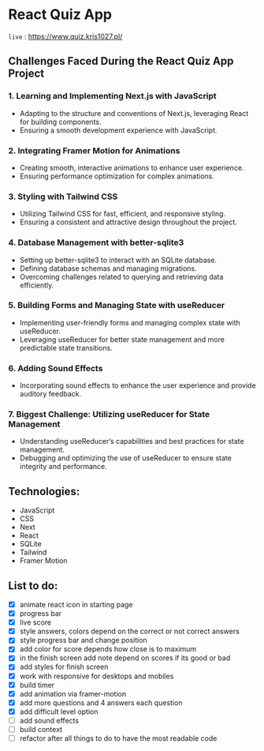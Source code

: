 # React Quiz App

`live` : <https://www.quiz.kris1027.pl/>

## Challenges Faced During the React Quiz App Project

### 1. Learning and Implementing Next.js with JavaScript

- Adapting to the structure and conventions of Next.js, leveraging React for building components.
- Ensuring a smooth development experience with JavaScript.

### 2. Integrating Framer Motion for Animations

- Creating smooth, interactive animations to enhance user experience.
- Ensuring performance optimization for complex animations.

### 3. Styling with Tailwind CSS

- Utilizing Tailwind CSS for fast, efficient, and responsive styling.
- Ensuring a consistent and attractive design throughout the project.

### 4. Database Management with better-sqlite3

- Setting up better-sqlite3 to interact with an SQLite database.
- Defining database schemas and managing migrations.
- Overcoming challenges related to querying and retrieving data efficiently.

### 5. Building Forms and Managing State with useReducer

- Implementing user-friendly forms and managing complex state with useReducer.
- Leveraging useReducer for better state management and more predictable state transitions.

### 6. Adding Sound Effects

- Incorporating sound effects to enhance the user experience and provide auditory feedback.

### 7. Biggest Challenge: Utilizing useReducer for State Management

- Understanding useReducer’s capabilities and best practices for state management.
- Debugging and optimizing the use of useReducer to ensure state integrity and performance.

## Technologies:

- JavaScript
- CSS
- Next
- React
- SQLite
- Tailwind
- Framer Motion

## List to do:

- [x] animate react icon in starting page
- [x] progress bar
- [x] live score
- [x] style answers, colors depend on the correct or not correct answers
- [x] style progress bar and change position
- [x] add color for score depends how close is to maximum
- [x] in the finish screen add note depend on scores if its good or bad
- [x] add styles for finish screen
- [x] work with responsive for desktops and mobiles
- [x] build timer
- [x] add animation via framer-motion
- [x] add more questions and 4 answers each question
- [x] add difficult level option
- [ ] add sound effects
- [ ] build context
- [ ] refactor after all things to do to have the most readable code
